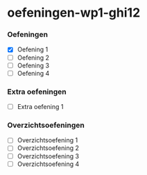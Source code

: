 # oefeningen-wp1-ghi12

### Oefeningen
- [x] Oefening 1
- [ ] Oefening 2
- [ ] Oefening 3
- [ ] Oefening 4

### Extra oefeningen
- [ ] Extra oefening 1

### Overzichtsoefeningen
- [ ] Overzichtsoefening 1
- [ ] Overzichtsoefening 2
- [ ] Overzichtsoefening 3
- [ ] Overzichtsoefening 4
